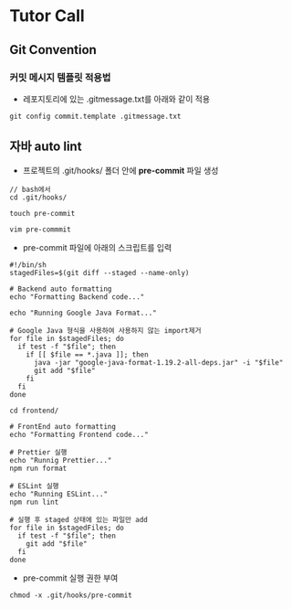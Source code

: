 # Tutor Call

## Git Convention
### 커밋 메시지 템플릿 적용법

* 레포지토리에 있는 .gitmessage.txt를 아래와 같이 적용
```
git config commit.template .gitmessage.txt
```
## 자바 auto lint
* 프로젝트의 .git/hooks/ 폴더 안에 **pre-commit** 파일 생성
```
// bash에서
cd .git/hooks/

touch pre-commit

vim pre-commmit
```

* pre-commit 파일에 아래의 스크립트를 입력
```
#!/bin/sh
stagedFiles=$(git diff --staged --name-only)

# Backend auto formatting
echo "Formatting Backend code..."

echo "Running Google Java Format..."

# Google Java 형식을 사용하여 사용하지 않는 import제거
for file in $stagedFiles; do
  if test -f "$file"; then
    if [[ $file == *.java ]]; then
      java -jar "google-java-format-1.19.2-all-deps.jar" -i "$file"
      git add "$file"
    fi
  fi
done

cd frontend/

# FrontEnd auto formatting
echo "Formatting Frontend code..."

# Prettier 실행
echo "Runnig Prettier..."
npm run format

# ESLint 실행
echo "Running ESLint..."
npm run lint

# 실행 후 staged 상태에 있는 파일만 add
for file in $stagedFiles; do
  if test -f "$file"; then
    git add "$file"
  fi
done
```

* pre-commit 실행 권한 부여
```
chmod -x .git/hooks/pre-commit
```
